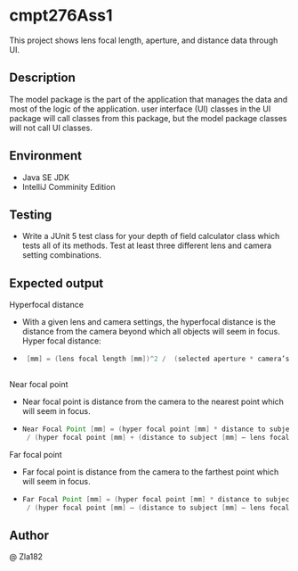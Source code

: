 # cmpt276Ass1

This project shows lens focal length, aperture, and distance data through UI.

## Description

The model package is the part of the application that manages the data and most of the logic of the application. user interface (UI) classes in the UI package will call classes from this package, but the model package classes will not call UI classes.

## Environment

* Java SE JDK
* IntelliJ Comminity Edition

##  Testing

* Write a JUnit 5 test class for your depth of field calculator class which tests all of its methods.  Test at least three different lens and camera setting combinations.

## Expected output

Hyperfocal distance 

* With a given lens and camera settings, the hyperfocal distance is the distance from the camera  beyond which all objects will seem in focus. Hyper focal distance:

* ```java
   [mm] = (lens focal length [mm])^2 /  (selected aperture * camera’s circle of confusion [mm])
       
  ```

Near focal point

* Near focal point is distance from the camera to the nearest point which will seem in focus.

* ```java
  Near Focal Point [mm] = (hyper focal point [mm] * distance to subject [mm]) 
   / (hyper focal point [mm] + (distance to subject [mm] – lens focal length [mm]))
  ```

Far focal point

* Far focal point is distance from the camera to the farthest point which will seem in focus.

* ``` java
  Far Focal Point [mm] = (hyper focal point [mm] * distance to subject [mm]) 
   / (hyper focal point [mm] – (distance to subject [mm] – lens focal length [mm]))
  ```

## Author

@ Zla182